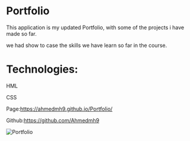
# Portfolio
 This application is my updated Portfolio, with some of the projects i have made so far.

we had show to case the skills we have learn so far in the course.

# Technologies:

HML

CSS

Page:https://ahmedmh9.github.io/Portfolio/


Github:https://github.com/Ahmedmh9




![Portfolio](https://user-images.githubusercontent.com/78032515/129093290-cb7456b6-d4b8-4388-8823-1a6234f036f5.gif)
